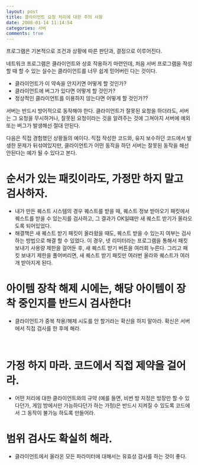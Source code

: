 ```yaml
---
layout: post
title: 클라이언트 요청 처리에 대한 주의 사항
date: 2008-01-14 11:14:54
categories: 서버
comments: true
---
```


프로그램은 기본적으로 조건과 상황에 따른 판단과, 결정으로 이루어진다.

네트워크 프로그램은 클라이언트와 상호 작용하기 마련인데, 처음 서버 프로그램을 작성할 때 할 수 있는 실수는 클라이언트를 너무 쉽게 믿어버린 다는 것이다.

* 클라이언트가 이 약속을 안지키면 어떻게 할 것인가?
* 클라이언트에 버그가 있다면 어떻게 할 것인가?
* 정상적인 클라이언트를 이용하지 않는다면 어떻게 할 것인가??

서버는 반드시 방어적으로 동작해야 한다. 클라이언트가 잘못된 요청을 하더라도, 서버는 그 요청을 무시하거나, 잘못된 요청이라는 것을 알려주는 것에 그쳐야지 서버에 예외 또는 버그가 발생해선 절대 안된다.


다음은 직접 경험했던 상황들의 예이다. 직접 작성한 코드와, 유지 보수하던 코드에서 발생한 문제가 뒤섞여있지만, 클라이언트가 어떤 동작을 하던 서버는 잘못된 동작을 해선 안된다는 예가 될 수 있다고 본다.

# 순서가 있는 패킷이라도, 가정만 하지 말고 검사하자.
* 내가 만든 퀘스트 시스템의 경우 퀘스트를 받을 때, 퀘스트 정보 받아오기 패킷에서 퀘스트를 받을 수 있는지를 검사하고, 그 결과가 OK일떄만 새 퀘스트 받기가 올라오도록 되어있었다.
* 해결책은 새 퀘스트 받기 패킷이 올라왔을 때도, 퀘스트 받을 수 있는지 여부는 검사하는 방법으로 해결 할 수 있었다. 이 경우, 넷 리미터라는 프로그램을 통해서 패킷 보내기 사용량 제한을 걸어둔 후, 새 퀘스트 받기 버튼을 여러회 누른다. 그리고 패킷 보내기 제한을 풀어버리면, 새 퀘스트 받기 패킷만 여러번 올라와 퀘스트가 여러개 받아지게 된다.

# 아이템 장착 해제 시에는, 해당 아이템이 장착 중인지를 반드시 검사한다!
* 클라이언트가 중복 착용/해제 시도를 안 할거라는 확신을 하지 말아라. 확신은 서버에서 직접 검사를 한 후에 해라.

 
# 가정 하지 마라. 코드에서 직접 제약을 걸어라.
* 어떤 처리에 대한 클라이언트와의 규약 (예를 들면, 비번 방 지정은 방장만 할 수 있다던가, 게임 방에서만 가능하다던가 하는 가정)은 반드시 지켜질 수 있도록 코드에서 그 동작이 불가능 하도록 만들어라.

# 범위 검사도 확실히 해라. 
* 클라이언트에서 올라온 모든 파라미터에 대해서는 유효성 검사를 하는 것이 좋다.